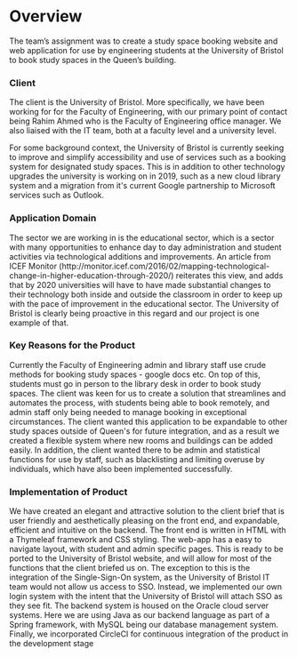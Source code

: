 <h1>Overview</h1>

The team’s assignment was to create a study space booking website and web application for use by engineering students at the University of Bristol to book study spaces in the Queen’s building.

<h3>Client</h3>

<p>The client is the University of Bristol. More specifically, we have been working for for the Faculty of Engineering, with our primary point of contact being Rahim Ahmed who is the Faculty of Engineering office manager. We also liaised with the IT team, both at a faculty level and a university level.</p>

<p>For some background context, the University of Bristol is currently seeking to improve and simplify accessibility and use of services such as a booking system for designated study spaces. This is in addition to other technology upgrades the university is working on in 2019, such as a new cloud library system  and a migration from it's current Google partnership to Microsoft services such as Outlook.</p>

<h3>Application Domain</h3>

<p>The sector we are working in is the educational sector, which is a sector with many opportunities to enhance day to day administration and student activities via technological additions and improvements. An article from ICEF Monitor (http://monitor.icef.com/2016/02/mapping-technological-change-in-higher-education-through-2020/) reiterates this view, and adds that by 2020 universities will have to have made substantial changes to their technology both inside and outside the classroom in order to keep up with the pace of improvement in the educational sector. The University of Bristol is clearly being proactive in this regard and our project is one example of that.</p>

<h3>Key Reasons for the Product</h3>

<p>Currently the Faculty of Engineering admin and library staff use crude methods for booking study spaces - google docs etc. On top of this, students must go in person to the library desk in order to book study spaces. The client was keen for us to create a solution that streamlines and automates the process, with students being able to book remotely, and admin staff only being needed to manage booking in exceptional circumstances. The client wanted this application to be expandable to other study spaces outside of Queen's for future integration, and as a result we created a flexible system where new rooms and buildings can be added easily. In addition, the client wanted there to be admin and statistical functions for use by staff, such as blacklisting and limiting overuse by individuals, which have also been implemented successfully.</p>

<h3>Implementation of Product</h3>

<p>We have created an elegant and attractive solution to the client brief that is user friendly and aesthetically pleasing on the front end, and expandable, efficient and intuitive on the backend. The front end is written in HTML with a Thymeleaf framework and CSS styling. The web-app has a easy to navigate layout, with student and admin specific pages. This is ready to be ported to the University of Bristol website, and will allow for most of the functions that the client briefed us on. The exception to this is the integration of the Single-Sign-On system, as the University of Bristol IT team would not allow us access to SSO. Instead, we implemented our own login system with the intent that the University of Bristol will attach SSO as they see fit. The backend system is housed on the Oracle cloud server systems. Here we are using Java as our backend language as part of a Spring framework, with MySQL being our database management system. Finally, we incorporated CircleCI for continuous integration of the product in the development stage</p>
